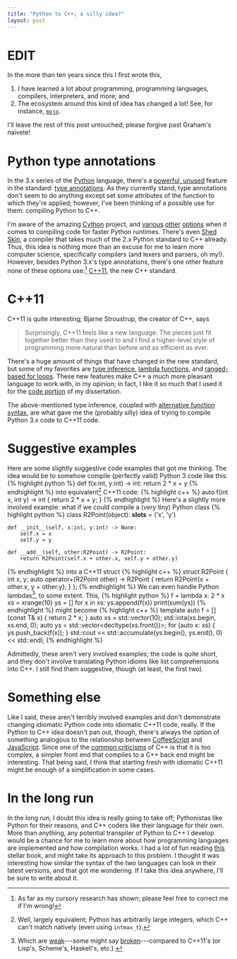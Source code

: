 ```yaml
---
title: "Python to C++; a silly idea?"
layout: post
---
```


# EDIT
In the more than ten years since this I first wrote this,

1. I have learned a lot about programming, programming languages, compilers, interpreters, and more; and
2. The ecosystem around this kind of idea has changed a lot! See, for instance, [`mojo`](https://en.wikipedia.org/wiki/Mojo_(programming_language)).

I'll leave the rest of this post untouched; please forgive past Graham's naivete!

# Python type annotations
In the 3.x series of the [Python](http://python.org) language, there's a
[powerful,
unused](http://ceronman.com/2013/03/12/a-powerful-unused-feature-of-python-function-annotations/)
feature in the standard: [type
annotations](http://www.python.org/dev/peps/pep-3107/).
As they currently stand, type annotations don't seem to do anything except set
some attributes of the function to which they're applied; however, I've been
thinking of a possible use for them: compiling Python to C++.

I'm aware of the amazing [Cython](http://cython.org/) project, and
[various](http://www.swig.org/) [other](http://docs.python.org/2/extending/)
[options](http://cens.ioc.ee/projects/f2py2e/) when it comes to compiling code
for faster Python runtimes.
There's even [Shed Skin](https://code.google.com/p/shedskin/), a compiler that
takes much of the 2.x Python standard to C++ already.
Thus, this idea is nothing more than an excuse for me to learn more computer
science, specifically compilers (and lexers and parsers, oh my!).
However, besides Python 3.x's type annotations, there's one other feature none
of these options use:[^1]
[C++11](http://www.stroustrup.com/C++11FAQ.html), the new C++ standard.

# C++11
C++11 is quite interesting; Bjarne Stroustrup, the creator of C++, says

>Surprisingly, C++11 feels like a new language: The pieces just fit together
>better than they used to and I find a higher-level style of programming more
>natural than before and as efficient as ever.

There's a huge amount of things that have changed in the new standard, but some
of my favorites are [type
inference](http://en.wikipedia.org/wiki/C%2B%2B11#Type_inference), [lambda
functions](http://en.wikipedia.org/wiki/C%2B%2B11#Lambda_functions_and_expressions),
and [ranged-based for
loops](http://en.wikipedia.org/wiki/C%2B%2B11#Range-based_for_loop).  These new
features make C++ a much more pleasant language to work with, in my opinion; in
fact, I like it so much that I used it for the [code
portion](https://github.com/genos/e2c2) of my dissertation.

The above-mentioned type inference, coupled with [alternative function
syntax](http://en.wikipedia.org/wiki/C%2B%2B11#Alternative_function_syntax),
are what gave me the (probably silly) idea of trying to compile Python 3.x code
to C++11 code.

# Suggestive examples
Here are some slightly suggestive code examples that got me thinking.
The idea would be to somehow compile (perfectly valid) Python 3 code like this:
{% highlight python %}
def f(x:int, y:int) -> int:
    return 2 * x + y
{% endhighlight %}
into equivalent[^2] C++11 code:
{% highlight c++ %}
auto f(int x, int y) -> int {
    return 2 * x + y;
}
{% endhighlight %}
Here's a slightly more involved example: what if we could compile a (_very_
tiny) Python class
{% highlight python %}
class R2Point(object):
    __slots__ = ('x', 'y')

    def __init__(self, x:int, y:int) -> None:
        self.x = x
        self.y = y

    def __add__(self, other:R2Point) -> R2Point:
        return R2Point(self.x + other.x, self.y + other.y)
{% endhighlight %}
into a C++11 struct
{% highlight c++ %}
struct R2Point {
    int x, y;
    auto operator+(R2Point other) -> R2Point {
        return R2Point{x + other.x, y + other.y};
    }
};
{% endhighlight %}
We can even handle Python lambdas[^3], to some extent.
This,
{% highlight python %}
f = lambda x: 2 * x
xs = xrange(10)
ys = []
for x in xs:
    ys.append(f(x))
print(sum(ys))
{% endhighlight %}
might become
{% highlight c++ %}
template <typename T> auto f = [](const T& x) { return 2 * x; }
auto xs = std::vector<int>(10); std::iota(xs.begin, xs.end, 0);
auto ys = std::vector<decltype(xs.front())>;
for (auto x: xs) {
    ys.push_back(f(x));
}
std::cout << std::accumulate(ys.begin(), ys.end(), 0) << std::endl;
{% endhighlight %}

Admittedly, these aren't very involved examples; the code is quite short, and
they don't involve translating Python idioms like list comprehensions into C++.
I still find them suggestive, though (at least, the first two).

# Something else
Like I said, these aren't terribly involved examples and don't demonstrate
changing idiomatic Python code into idiomatic C++11 code, really.
If the Python to C++ idea doesn't pan out, though, there's always the option of
something analogous to the relationship between
[CoffeeScript](http://coffeescript.org/) and
[JavaScript](http://en.wikipedia.org/wiki/JavaScript).
Since one of the [common
criticisms](http://gigamonkeys.wordpress.com/2009/10/16/coders-c-plus-plus/) of
C++ is that it is too complex, a simpler front end that compiles to a C++
back end might be interesting.
That being said, I think that starting fresh with idiomatic C++11 might be
enough of a simplification in some cases.

# In the long run
In the long run, I doubt this idea is really going to take off; Pythonistas
like Python for their reasons, and C++ coders like their language for their
own.
More than anything, any potential transpiler of Python to C++ I develop would
be a chance for me to learn more about how programming languages are
implemented and how compilation works.
I had a lot of fun reading [this](http://createyourproglang.com/) stellar book,
and might take its approach to this problem.
I thought it was interesting how similar the syntax of the two languages
can look in their latest versions, and that got me wondering.
If I take this idea anywhere, I'll be sure to write about it.

[^1]: As far as my cursory research has shown; please feel free to correct me if I'm wrong!
[^2]: Well, largely equivalent; Python has arbitrarily large integers, which C++ can't match natively (even using `intmax_t`).
[^3]: Which are [weak](http://c2.com/cgi/wiki?PythonProblems)---some might say [broken](http://math.andrej.com/2009/04/09/pythons-lambda-is-broken/)---compared to C++11's (or Lisp's, Scheme's, Haskell's, etc.).
